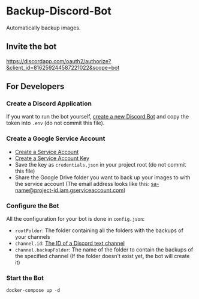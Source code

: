 # Backup-Discord-Bot

Automatically backup images.

## Invite the bot

https://discordapp.com/oauth2/authorize?&client_id=816259244587221022&scope=bot

## For Developers

### Create a Discord Application

If you want to run the bot yourself, [create a new Discord Bot](https://discordapp.com/developers/docs/intro#bots-and-apps) and copy the token into  `.env` (do not commit this file).

### Create a Google Service Account

 - [Create a Service Account](https://cloud.google.com/iam/docs/creating-managing-service-accounts)
 - [Create a Service Account Key](https://cloud.google.com/iam/docs/creating-managing-service-account-keys)
 - Save the key as `credentials.json` in your project root (do not commit this file)
 - Share the Google Drive folder you want to back up your images to with the service account (The email address looks like this: sa-name@project-id.iam.gserviceaccount.com)

### Configure the Bot

All the configuration for your bot is done in `config.json`:
 - `rootFolder`: The folder containing all the folders with the backups of your channels
 - `channel.id`: [The ID of a Discord text channel](https://support.discord.com/hc/en-us/articles/206346498-Where-can-I-find-my-User-Server-Message-ID-)
 - `channel.backupFolder`: The name of the folder to contain the backups of the specified channel (If the folder doesn't exist yet, the bot will create it)

### Start the Bot

```shell
docker-compose up -d
```
